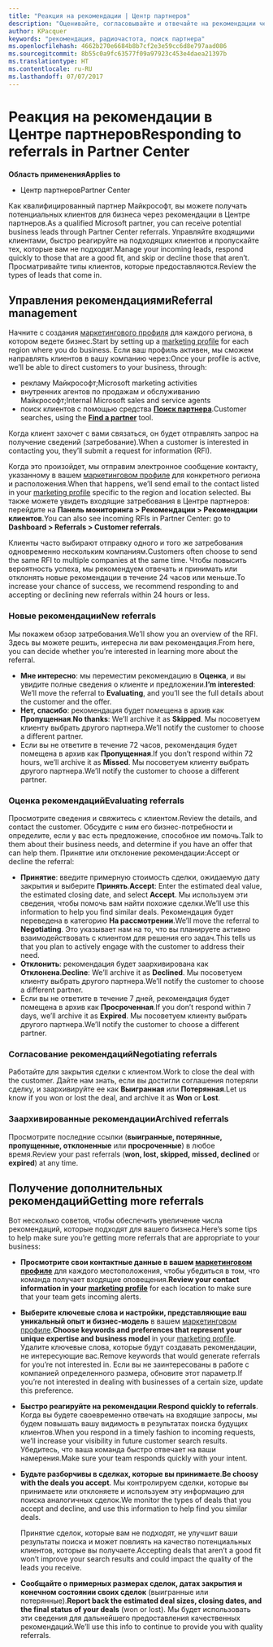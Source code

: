 ```yaml
---
title: "Реакция на рекомендации | Центр партнеров"
description: "Оценивайте, согласовывайте и отвечайте на рекомендации через Центр партнеров."
author: KPacquer
keywords: "рекомендация, радиочастота, поиск партнера"
ms.openlocfilehash: 4662b270e6684b8b7cf2e3e59cc6d8e797aad086
ms.sourcegitcommit: 8b55c0a9fc63577f09a97923c453e4daea21397b
ms.translationtype: HT
ms.contentlocale: ru-RU
ms.lasthandoff: 07/07/2017
---
```

# <a name="responding-to-referrals-in-partner-center"></a><span data-ttu-id="9b062-104">Реакция на рекомендации в Центре партнеров</span><span class="sxs-lookup"><span data-stu-id="9b062-104">Responding to referrals in Partner Center</span></span>

**<span data-ttu-id="9b062-105">Область применения</span><span class="sxs-lookup"><span data-stu-id="9b062-105">Applies to</span></span>**

-  <span data-ttu-id="9b062-106">Центр партнеров</span><span class="sxs-lookup"><span data-stu-id="9b062-106">Partner Center</span></span>

<span data-ttu-id="9b062-107">Как квалифицированный партнер Майкрософт, вы можете получать потенциальных клиентов для бизнеса через рекомендации в Центре партнеров.</span><span class="sxs-lookup"><span data-stu-id="9b062-107">As a qualified Microsoft partner, you can receive potential business leads through Partner Center referrals.</span></span> <span data-ttu-id="9b062-108">Управляйте входящими клиентами, быстро реагируйте на подходящих клиентов и пропускайте тех, которые вам не подходят.</span><span class="sxs-lookup"><span data-stu-id="9b062-108">Manage your incoming leads, respond quickly to those that are a good fit, and skip or decline those that aren’t.</span></span> <span data-ttu-id="9b062-109">Просматривайте типы клиентов, которые предоставляются.</span><span class="sxs-lookup"><span data-stu-id="9b062-109">Review the types of leads that come in.</span></span> 

## <a name="referral-management"></a><span data-ttu-id="9b062-110">Управления рекомендациями</span><span class="sxs-lookup"><span data-stu-id="9b062-110">Referral management</span></span>

<span data-ttu-id="9b062-111">Начните с создания [маркетингового профиля](create-a-marketing-profile.md) для каждого региона, в котором ведете бизнес.</span><span class="sxs-lookup"><span data-stu-id="9b062-111">Start by setting up a [marketing profile](create-a-marketing-profile.md) for each region where you do business.</span></span> <span data-ttu-id="9b062-112">Если ваш профиль активен, мы сможем направлять клиентов в вашу компанию через:</span><span class="sxs-lookup"><span data-stu-id="9b062-112">Once your profile is active, we’ll be able to direct customers to your business, through:</span></span>

*  <span data-ttu-id="9b062-113">рекламу Майкрософт;</span><span class="sxs-lookup"><span data-stu-id="9b062-113">Microsoft marketing activities</span></span>
*  <span data-ttu-id="9b062-114">внутренних агентов по продажам и обслуживанию Майкрософт;</span><span class="sxs-lookup"><span data-stu-id="9b062-114">Internal Microsoft sales and service agents</span></span>
*  <span data-ttu-id="9b062-115">поиск клиентов с помощью средства **[Поиск партнера](https://partnercenter.microsoft.com/pcv/search)**.</span><span class="sxs-lookup"><span data-stu-id="9b062-115">Customer searches, using the **[Find a partner](https://partnercenter.microsoft.com/pcv/search)** tool.</span></span>

<span data-ttu-id="9b062-116">Когда клиент захочет с вами связаться, он будет отправлять запрос на получение сведений (затребование).</span><span class="sxs-lookup"><span data-stu-id="9b062-116">When a customer is interested in contacting you, they’ll submit a request for information (RFI).</span></span> 

<span data-ttu-id="9b062-117">Когда это произойдет, мы отправим электронное сообщение контакту, указанному в вашем [маркетинговом профиле](create-a-marketing-profile.md) для конкретного региона и расположения.</span><span class="sxs-lookup"><span data-stu-id="9b062-117">When that happens, we’ll send email to the contact listed in your [marketing profile](create-a-marketing-profile.md) specific to the region and location selected.</span></span> <span data-ttu-id="9b062-118">Вы также можете увидеть входящие затребования в Центре партнеров: перейдите на **Панель мониторинга > Рекомендации > Рекомендации клиентов**.</span><span class="sxs-lookup"><span data-stu-id="9b062-118">You can also see incoming RFIs in Partner Center: go to **Dashboard > Referrals > Customer referrals**.</span></span>

<span data-ttu-id="9b062-119">Клиенты часто выбирают отправку одного и того же затребования одновременно нескольким компаниям.</span><span class="sxs-lookup"><span data-stu-id="9b062-119">Customers often choose to send the same RFI to multiple companies at the same time.</span></span> <span data-ttu-id="9b062-120">Чтобы повысить вероятность успеха, мы рекомендуем отвечать и принимать или отклонять новые рекомендации в течение 24 часов или меньше.</span><span class="sxs-lookup"><span data-stu-id="9b062-120">To increase your chance of success, we recommend responding to and accepting or declining new referrals within 24 hours or less.</span></span>

### <a name="new-referrals"></a><span data-ttu-id="9b062-121">Новые рекомендации</span><span class="sxs-lookup"><span data-stu-id="9b062-121">New referrals</span></span>

<span data-ttu-id="9b062-122">Мы покажем обзор затребования.</span><span class="sxs-lookup"><span data-stu-id="9b062-122">We’ll show you an overview of the RFI.</span></span> <span data-ttu-id="9b062-123">Здесь вы можете решить, интересна ли вам рекомендация.</span><span class="sxs-lookup"><span data-stu-id="9b062-123">From here, you can decide whether you’re interested in learning more about the referral.</span></span> 

*  <span data-ttu-id="9b062-124">**Мне интересно**: мы переместим рекомендацию в **Оценка**, и вы увидите полные сведения о клиенте и предложении.</span><span class="sxs-lookup"><span data-stu-id="9b062-124">**I’m interested**: We’ll move the referral to **Evaluating**, and you’ll see the full details about the customer and the offer.</span></span> 
*  <span data-ttu-id="9b062-125">**Нет, спасибо**: рекомендация будет помещена в архив как **Пропущенная**.</span><span class="sxs-lookup"><span data-stu-id="9b062-125">**No thanks**: We’ll archive it as **Skipped**.</span></span> <span data-ttu-id="9b062-126">Мы посоветуем клиенту выбрать другого партнера.</span><span class="sxs-lookup"><span data-stu-id="9b062-126">We’ll notify the customer to choose a different partner.</span></span>
*  <span data-ttu-id="9b062-127">Если вы не ответите в течение 72 часов, рекомендация будет помещена в архив как **Пропущенная**.</span><span class="sxs-lookup"><span data-stu-id="9b062-127">If you don’t respond within 72 hours, we’ll archive it as **Missed**.</span></span> <span data-ttu-id="9b062-128">Мы посоветуем клиенту выбрать другого партнера.</span><span class="sxs-lookup"><span data-stu-id="9b062-128">We’ll notify the customer to choose a different partner.</span></span>

### <a name="evaluating-referrals"></a><span data-ttu-id="9b062-129">Оценка рекомендаций</span><span class="sxs-lookup"><span data-stu-id="9b062-129">Evaluating referrals</span></span>

<span data-ttu-id="9b062-130">Просмотрите сведения и свяжитесь с клиентом.</span><span class="sxs-lookup"><span data-stu-id="9b062-130">Review the details, and contact the customer.</span></span> <span data-ttu-id="9b062-131">Обсудите с ним его бизнес-потребности и определите, если у вас есть предложение, способное им помочь.</span><span class="sxs-lookup"><span data-stu-id="9b062-131">Talk to them about their business needs, and determine if you have an offer that can help them.</span></span> <span data-ttu-id="9b062-132">Принятие или отклонение рекомендации:</span><span class="sxs-lookup"><span data-stu-id="9b062-132">Accept or decline the referral:</span></span> 

*  <span data-ttu-id="9b062-133">**Принятие**: введите примерную стоимость сделки, ожидаемую дату закрытия и выберите **Принять**.</span><span class="sxs-lookup"><span data-stu-id="9b062-133">**Accept**: Enter the estimated deal value, the estimated closing date, and select **Accept**.</span></span> <span data-ttu-id="9b062-134">Мы используем эти сведения, чтобы помочь вам найти похожие сделки.</span><span class="sxs-lookup"><span data-stu-id="9b062-134">We’ll use this information to help you find similar deals.</span></span> <span data-ttu-id="9b062-135">Рекомендация будет переведена в категорию **На рассмотрении**.</span><span class="sxs-lookup"><span data-stu-id="9b062-135">We’ll move the referral to **Negotiating**.</span></span> <span data-ttu-id="9b062-136">Это указывает нам на то, что вы планируете активно взаимодействовать с клиентом для решения его задач.</span><span class="sxs-lookup"><span data-stu-id="9b062-136">This tells us that you plan to actively engage with the customer to address their need.</span></span>
*  <span data-ttu-id="9b062-137">**Отклонить**: рекомендация будет заархивирована как **Отклонена**.</span><span class="sxs-lookup"><span data-stu-id="9b062-137">**Decline**: We’ll archive it as **Declined**.</span></span> <span data-ttu-id="9b062-138">Мы посоветуем клиенту выбрать другого партнера.</span><span class="sxs-lookup"><span data-stu-id="9b062-138">We’ll notify the customer to choose a different partner.</span></span>
*  <span data-ttu-id="9b062-139">Если вы не ответите в течение 7 дней, рекомендация будет помещена в архив как **Просроченная**.</span><span class="sxs-lookup"><span data-stu-id="9b062-139">If you don’t respond within 7 days, we’ll archive it as **Expired**.</span></span> <span data-ttu-id="9b062-140">Мы посоветуем клиенту выбрать другого партнера.</span><span class="sxs-lookup"><span data-stu-id="9b062-140">We’ll notify the customer to choose a different partner.</span></span>

### <a name="negotiating-referrals"></a><span data-ttu-id="9b062-141">Согласование рекомендаций</span><span class="sxs-lookup"><span data-stu-id="9b062-141">Negotiating referrals</span></span>

<span data-ttu-id="9b062-142">Работайте для закрытия сделки с клиентом.</span><span class="sxs-lookup"><span data-stu-id="9b062-142">Work to close the deal with the customer.</span></span> <span data-ttu-id="9b062-143">Дайте нам знать, если вы достигли соглашения потеряли сделку, и заархивируйте ее как **Выигранная** или **Потерянная**.</span><span class="sxs-lookup"><span data-stu-id="9b062-143">Let us know if you won or lost the deal, and archive it as **Won** or **Lost**.</span></span> 

### <a name="archived-referrals"></a><span data-ttu-id="9b062-144">Заархивированные рекомендации</span><span class="sxs-lookup"><span data-stu-id="9b062-144">Archived referrals</span></span>

<span data-ttu-id="9b062-145">Просмотрите последние ссылки (**выигранные, потерянные, пропущенные, отклоненные** или **просроченные**) в любое время.</span><span class="sxs-lookup"><span data-stu-id="9b062-145">Review your past referrals (**won, lost, skipped, missed, declined** or **expired**) at any time.</span></span> 

## <a name="getting-more-referrals"></a><span data-ttu-id="9b062-146">Получение дополнительных рекомендаций</span><span class="sxs-lookup"><span data-stu-id="9b062-146">Getting more referrals</span></span>

<span data-ttu-id="9b062-147">Вот несколько советов, чтобы обеспечить увеличение числа рекомендаций, которые подходят для вашего бизнеса.</span><span class="sxs-lookup"><span data-stu-id="9b062-147">Here’s some tips to help make sure you’re getting more referrals that are appropriate to your business:</span></span>

*  <span data-ttu-id="9b062-148">**Просмотрите свои контактные данные в вашем [маркетинговом профиле](create-a-marketing-profile.md)** для каждого местоположения, чтобы убедиться в том, что команда получает входящие оповещения.</span><span class="sxs-lookup"><span data-stu-id="9b062-148">**Review your contact information in your [marketing profile](create-a-marketing-profile.md)** for each location to make sure that your team gets incoming alerts.</span></span>

*  <span data-ttu-id="9b062-149">**Выберите ключевые слова и настройки, представляющие ваш уникальный опыт и бизнес-модель** в вашем [маркетинговом профиле](create-a-marketing-profile.md).</span><span class="sxs-lookup"><span data-stu-id="9b062-149">**Choose keywords and preferences that represent your unique expertise and business model** in your [marketing profile](create-a-marketing-profile.md).</span></span> <span data-ttu-id="9b062-150">Удалите ключевые слова, которые будут создавать рекомендации, не интересующие вас.</span><span class="sxs-lookup"><span data-stu-id="9b062-150">Remove keywords that would generate referrals for you’re not interested in.</span></span> <span data-ttu-id="9b062-151">Если вы не заинтересованы в работе с компанией определенного размера, обновите этот параметр.</span><span class="sxs-lookup"><span data-stu-id="9b062-151">If you’re not interested in dealing with businesses of a certain size, update this preference.</span></span>

*  <span data-ttu-id="9b062-152">**Быстро реагируйте на рекомендации**.</span><span class="sxs-lookup"><span data-stu-id="9b062-152">**Respond quickly to referrals**.</span></span> <span data-ttu-id="9b062-153">Когда вы будете своевременно отвечать на входящие запросы, мы будем повышать вашу видимость в результатах поиска будущих клиентов.</span><span class="sxs-lookup"><span data-stu-id="9b062-153">When you respond in a timely fashion to incoming requests, we’ll increase your visibility in future customer search results.</span></span> <span data-ttu-id="9b062-154">Убедитесь, что ваша команда быстро отвечает на ваши намерения.</span><span class="sxs-lookup"><span data-stu-id="9b062-154">Make sure your team responds quickly with your intent.</span></span>

*  <span data-ttu-id="9b062-155">**Будьте разборчивы в сделках, которые вы принимаете**.</span><span class="sxs-lookup"><span data-stu-id="9b062-155">**Be choosy with the deals you accept**.</span></span> <span data-ttu-id="9b062-156">Мы контролируем сделки, которые вы принимаете или отклоняете и используем эту информацию для поиска аналогичных сделок.</span><span class="sxs-lookup"><span data-stu-id="9b062-156">We monitor the types of deals that you accept and decline, and use this information to help find you similar deals.</span></span> 

   <span data-ttu-id="9b062-157">Принятие сделок, которые вам не подходят, не улучшит ваши результаты поиска и может повлиять на качество потенциальных клиентов, которые вы получаете.</span><span class="sxs-lookup"><span data-stu-id="9b062-157">Accepting deals that aren’t a good fit won’t improve your search results and could impact the quality of the leads you receive.</span></span>

*  <span data-ttu-id="9b062-158">**Сообщайте о примерных размерах сделок, датах закрытия и конечном состоянии своих сделок** (выигранные или потерянные).</span><span class="sxs-lookup"><span data-stu-id="9b062-158">**Report back the estimated deal sizes, closing dates, and the final status of your deals** (won or lost).</span></span> <span data-ttu-id="9b062-159">Мы будет использовать эти сведения для дальнейшего предоставления качественных рекомендаций.</span><span class="sxs-lookup"><span data-stu-id="9b062-159">We’ll use this info to continue to provide you with quality referrals.</span></span>

